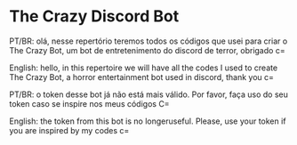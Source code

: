# The Crazy Discord Bot
PT/BR: olá, nesse repertório teremos todos os códigos que usei para
criar o The Crazy Bot, um bot de entretenimento do discord de terror,
obrigado c=

English: 
hello, in this repertoire we will have all the codes I used to
create The Crazy Bot, a horror entertainment bot used in discord,
thank you c=

PT/BR: o token desse bot já não está mais válido. Por favor, faça uso do seu 
token caso se inspire nos meus códigos C=

English:
the token from this bot is no longeruseful. Please, use your token if you are inspired by my codes c=
